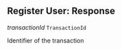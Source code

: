 

## Register User: Response  
  
<article>

*transactionId* `TransactionId` 

Identifier of the transaction

</article>

